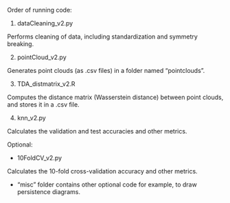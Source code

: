 Order of running code:
1) dataCleaning_v2.py

Performs cleaning of data, including standardization and symmetry breaking.

2) pointCloud_v2.py

Generates point clouds (as .csv files) in a folder named “pointclouds”.

3) TDA_distmatrix_v2.R

Computes the distance matrix (Wasserstein distance) between point clouds, and stores it in a .csv file.

4) knn_v2.py

Calculates the validation and test accuracies and other metrics.


Optional:

- 10FoldCV_v2.py

Calculates the 10-fold cross-validation accuracy and other metrics.

- “misc” folder contains other optional code for example, to draw persistence diagrams.

